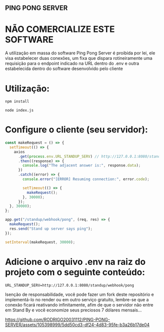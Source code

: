 ## PING PONG SERVER

# NÃO COMERCIALIZE ESTE SOFTWARE

A utilização em massa do software Ping Pong Server é proibída por lei, ele visa estabelecer duas conexões, um fixa que dispara rotineiramente uma requisição para o endpoint indicado na URL dentro do .env e outra estabelecida dentro do software desenvolvido pelo cliente

# Utilização:

```sh
npm install
```

```
node index.js
```

# Configure o cliente (seu servidor):

```js
const makeRequest = () => {
  setTimeout(() => {
    axios
      .get(process.env.URL_STANDUP_SERV) // http://127.0.0.1:8080/standup/webhook/pong
      .then((response) => {
        console.log("The adjacent answer is:", response.data);
      })
      .catch((error) => {
        console.error("[ERROR] Resuming connection:", error.code);

        setTimeout(() => {
          makeRequest();
        }, 30000);
      });
  }, 30000);
};

app.get("/standup/webhook/pong", (req, res) => {
  makeRequest();
  res.send("Stand up server says ping");
});

setInterval(makeRequest, 30000);
```

# Adicione o arquivo .env na raiz do projeto com o seguinte conteúdo:

```
URL_STANDUP_SERV=http://127.0.0.1:8080/standup/webhook/pong
```

Isenção de responsabilidade, você pode fazer um fork deste repositório e implementá-lo no render ou em outro serviço gratuito, lembre-se que a conexão ficará reativando infinitamente, afim de que o servidor não entre em Stand By e você economize seus preciosos 7 dólares mensais...

https://github.com/RODRIGO20031112/PING-PONG-SERVER/assets/105398999/5dd50cd3-df24-4d83-95fe-b3a26b17de04
